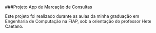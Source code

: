 ###Projeto App de Marcação de Consultas

Este projeto foi realizado durante as aulas da minha graduação em Engenharia de Computação na FIAP, sob a orientação do professor Hete Caetano.
